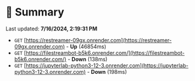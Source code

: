 # 📖 Summary
Last updated: **7/16/2024, 2:19:31 PM**

- `GET` [https://restreamer-09gx.onrender.com](https://restreamer-09gx.onrender.com) - **Up** (46854ms)
- `GET` [https://filestreambot-b5k6.onrender.com/](https://filestreambot-b5k6.onrender.com/) - **Down** (138ms)
- `GET` [https://jupyterlab-python3-12-3.onrender.com](https://jupyterlab-python3-12-3.onrender.com) - **Down** (198ms)
